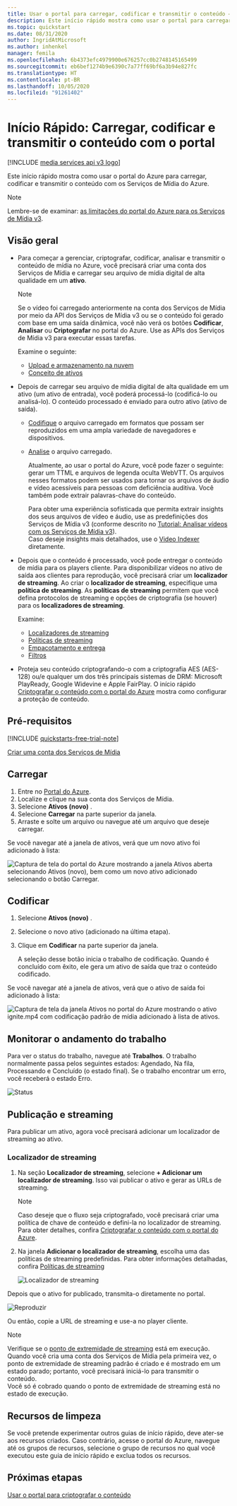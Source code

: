 ```yaml
---
title: Usar o portal para carregar, codificar e transmitir o conteúdo – Azure
description: Este início rápido mostra como usar o portal para carregar, codificar e transmitir o conteúdo com os Serviços de Mídia do Azure.
ms.topic: quickstart
ms.date: 08/31/2020
author: IngridAtMicrosoft
ms.author: inhenkel
manager: femila
ms.openlocfilehash: 6b4373efc4979900e676257cc0b2748145165499
ms.sourcegitcommit: eb6bef1274b9e6390c7a77ff69bf6a3b94e827fc
ms.translationtype: HT
ms.contentlocale: pt-BR
ms.lasthandoff: 10/05/2020
ms.locfileid: "91261402"
---
```

# <a name="quickstart-upload-encode-and-stream-content-with-portal"></a>Início Rápido: Carregar, codificar e transmitir o conteúdo com o portal

[!INCLUDE [media services api v3 logo](./includes/v3-hr.md)]

Este início rápido mostra como usar o portal do Azure para carregar, codificar e transmitir o conteúdo com os Serviços de Mídia do Azure.

> [!NOTE]
> Lembre-se de examinar: [as limitações do portal do Azure para os Serviços de Mídia v3](frequently-asked-questions.md#what-are-the-azure-portal-limitations-for-media-services-v3).
  
## <a name="overview"></a>Visão geral

* Para começar a gerenciar, criptografar, codificar, analisar e transmitir o conteúdo de mídia no Azure, você precisará criar uma conta dos Serviços de Mídia e carregar seu arquivo de mídia digital de alta qualidade em um **ativo**. 
    
    > [!NOTE]
    > Se o vídeo foi carregado anteriormente na conta dos Serviços de Mídia por meio da API dos Serviços de Mídia v3 ou se o conteúdo foi gerado com base em uma saída dinâmica, você não verá os botões **Codificar**, **Analisar** ou **Criptografar** no portal do Azure. Use as APIs dos Serviços de Mídia v3 para executar essas tarefas.

    Examine o seguinte: 

  * [Upload e armazenamento na nuvem](storage-account-concept.md)
  * [Conceito de ativos](assets-concept.md)
* Depois de carregar seu arquivo de mídia digital de alta qualidade em um ativo (um ativo de entrada), você poderá processá-lo (codificá-lo ou analisá-lo). O conteúdo processado é enviado para outro ativo (ativo de saída). 
    * [Codifique](encoding-concept.md) o arquivo carregado em formatos que possam ser reproduzidos em uma ampla variedade de navegadores e dispositivos.
    * [Analise](analyzing-video-audio-files-concept.md) o arquivo carregado. 

        Atualmente, ao usar o portal do Azure, você pode fazer o seguinte: gerar um TTML e arquivos de legenda oculta WebVTT. Os arquivos nesses formatos podem ser usados para tornar os arquivos de áudio e vídeo acessíveis para pessoas com deficiência auditiva. Você também pode extrair palavras-chave do conteúdo.

        Para obter uma experiência sofisticada que permita extrair insights dos seus arquivos de vídeo e áudio, use as predefinições dos Serviços de Mídia v3 (conforme descrito no [Tutorial: Analisar vídeos com os Serviços de Mídia v3](analyze-videos-tutorial-with-api.md)). <br/>Caso deseje insights mais detalhados, use o [Video Indexer](../video-indexer/index.yml) diretamente.    
* Depois que o conteúdo é processado, você pode entregar o conteúdo de mídia para os players cliente. Para disponibilizar vídeos no ativo de saída aos clientes para reprodução, você precisará criar um **localizador de streaming**. Ao criar o **localizador de streaming**, especifique uma **política de streaming**. As **políticas de streaming** permitem que você defina protocolos de streaming e opções de criptografia (se houver) para os **localizadores de streaming**.
    
    Examine:

    * [Localizadores de streaming](streaming-locators-concept.md)
    * [Políticas de streaming](streaming-policy-concept.md)
    * [Empacotamento e entrega](dynamic-packaging-overview.md)
    * [Filtros](filters-concept.md)
* Proteja seu conteúdo criptografando-o com a criptografia AES (AES-128) ou/e qualquer um dos três principais sistemas de DRM: Microsoft PlayReady, Google Widevine e Apple FairPlay. O início rápido [Criptografar o conteúdo com o portal do Azure](encrypt-content-quickstart.md) mostra como configurar a proteção de conteúdo.
        
## <a name="prerequisites"></a>Pré-requisitos

[!INCLUDE [quickstarts-free-trial-note](../../../includes/quickstarts-free-trial-note.md)]

[Criar uma conta dos Serviços de Mídia](create-account-howto.md#use-the-azure-portal)

## <a name="upload"></a>Carregar

1. Entre no [Portal do Azure](https://portal.azure.com/).
1. Localize e clique na sua conta dos Serviços de Mídia.
1. Selecione **Ativos (novo)** .
1. Selecione **Carregar** na parte superior da janela. 
1. Arraste e solte um arquivo ou navegue até um arquivo que deseje carregar.

Se você navegar até a janela de ativos, verá que um novo ativo foi adicionado à lista:

![Captura de tela do portal do Azure mostrando a janela Ativos aberta selecionando Ativos (novo), bem como um novo ativo adicionado selecionando o botão Carregar.](./media/manage-assets-quickstart/upload.png)

## <a name="encode"></a>Codificar

1. Selecione **Ativos (novo)** .
1. Selecione o novo ativo (adicionado na última etapa).
1. Clique em **Codificar** na parte superior da janela.

    A seleção desse botão inicia o trabalho de codificação. Quando é concluído com êxito, ele gera um ativo de saída que traz o conteúdo codificado.

Se você navegar até a janela de ativos, verá que o ativo de saída foi adicionado à lista:

![Captura de tela da janela Ativos no portal do Azure mostrando o ativo ignite.mp4 com codificação padrão de mídia adicionado à lista de ativos.](./media/manage-assets-quickstart/encode.png)

## <a name="monitor-the-job-progress"></a>Monitorar o andamento do trabalho

Para ver o status do trabalho, navegue até **Trabalhos**. O trabalho normalmente passa pelos seguintes estados: Agendado, Na fila, Processando e Concluído (o estado final). Se o trabalho encontrar um erro, você receberá o estado Erro.

![Status](./media/manage-assets-quickstart/job-status.png)

## <a name="publish-and-stream"></a>Publicação e streaming

Para publicar um ativo, agora você precisará adicionar um localizador de streaming ao ativo.

### <a name="streaming-locator"></a>Localizador de streaming 

1. Na seção **Localizador de streaming**, selecione **+ Adicionar um localizador de streaming**.
    Isso vai publicar o ativo e gerar as URLs de streaming.

    > [!NOTE]
    > Caso deseje que o fluxo seja criptografado, você precisará criar uma política de chave de conteúdo e defini-la no localizador de streaming. Para obter detalhes, confira [Criptografar o conteúdo com o portal do Azure](encrypt-content-quickstart.md).
1. Na janela **Adicionar o localizador de streaming**, escolha uma das políticas de streaming predefinidas. Para obter informações detalhadas, confira [Políticas de streaming](streaming-policy-concept.md)

    ![Localizador de streaming](./media/manage-assets-quickstart/streaming-locator.png)

Depois que o ativo for publicado, transmita-o diretamente no portal. 

![Reproduzir](./media/manage-assets-quickstart/publish.png)

Ou então, copie a URL de streaming e use-a no player cliente.

> [!NOTE]
> Verifique se o [ponto de extremidade de streaming](streaming-endpoint-concept.md) está em execução. Quando você cria uma conta dos Serviços de Mídia pela primeira vez, o ponto de extremidade de streaming padrão é criado e é mostrado em um estado parado; portanto, você precisará iniciá-lo para transmitir o conteúdo.<br/>Você só é cobrado quando o ponto de extremidade de streaming está no estado de execução.

## <a name="cleanup-resources"></a>Recursos de limpeza

Se você pretende experimentar outros guias de início rápido, deve ater-se aos recursos criados. Caso contrário, acesse o portal do Azure, navegue até os grupos de recursos, selecione o grupo de recursos no qual você executou este guia de início rápido e exclua todos os recursos.

## <a name="next-steps"></a>Próximas etapas

[Usar o portal para criptografar o conteúdo](encrypt-content-quickstart.md)
